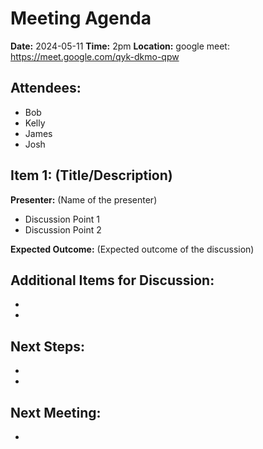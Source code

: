 # Meeting Agenda

**Date:**  2024-05-11
**Time:**   2pm
**Location:**  google meet: https://meet.google.com/qyk-dkmo-qpw

## Attendees:   
- Bob
- Kelly
- James
- Josh

## Item 1: (Title/Description)

**Presenter:** (Name of the presenter)

- Discussion Point 1
- Discussion Point 2

**Expected Outcome:** (Expected outcome of the discussion)

## Additional Items for Discussion:

- 
- 

## Next Steps:

- 
- 

## Next Meeting:

- 
